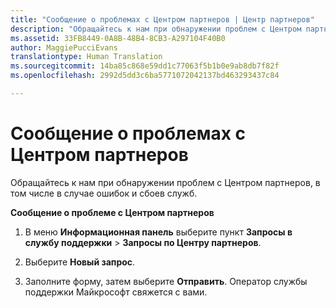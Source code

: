 ```yaml
---
title: "Сообщение о проблемах с Центром партнеров | Центр партнеров"
description: "Обращайтесь к нам при обнаружении проблем с Центром партнеров, в том числе в случае ошибок и сбоев служб."
ms.assetid: 33FB8449-0A8B-48B4-8CB3-A297104F40B0
author: MaggiePucciEvans
translationtype: Human Translation
ms.sourcegitcommit: 14ba85c868e59dd1c77063f5b1b0e9ab8db7f82f
ms.openlocfilehash: 2992d5dd3c6ba5771072042137bd463293437c84

---
```


# Сообщение о проблемах с Центром партнеров


Обращайтесь к нам при обнаружении проблем с Центром партнеров, в том числе в случае ошибок и сбоев служб.

**Сообщение о проблеме с Центром партнеров**

1.  В меню **Информационная панель** выберите пункт **Запросы в службу поддержки** &gt; **Запросы по Центру партнеров**.

2.  Выберите **Новый запрос**.

3.  Заполните форму, затем выберите **Отправить**. Оператор службы поддержки Майкрософт свяжется с вами.

 

 






<!--HONumber=Nov16_HO4-->


